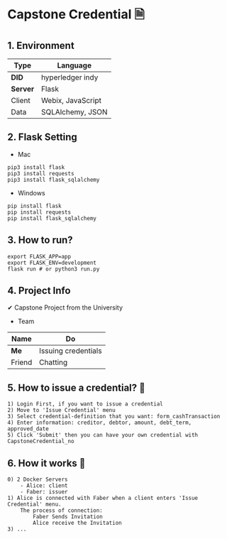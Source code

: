 # Capstone Credential 🗎

## 1. Environment

| Type       | Language           |
| ---------- | ------------------ |
| **DID**    | hyperledger indy   |
| **Server** | Flask              |
| Client     | Webix, JavaScript  |
| Data       | SQLAlchemy, JSON   |

## 2. Flask Setting

- Mac
```
pip3 install flask
pip3 install requests
pip3 install flask_sqlalchemy
```

- Windows
```
pip install flask
pip install requests
pip install flask_sqlalchemy
```

## 3. How to run?

```
export FLASK_APP=app
export FLASK_ENV=development
flask run # or python3 run.py
```

## 4. Project Info

✔ Capstone Project from the University

- Team

| Name   | Do                 |
| ------ | ------------------ |
| **Me** | Issuing credentials|
| Friend | Chatting           |

## 5. How to issue a credential? 🤔

    1) Login First, if you want to issue a credential
    2) Move to 'Issue Credential' menu
    3) Select credential-definition that you want: form_cashTransaction
    4) Enter information: creditor, debtor, amount, debt_term, approved_date
    5) Click 'Submit' then you can have your own credential with CapstoneCredential_no

## 6. How it works 🙋

    0) 2 Docker Servers
        - Alice: client
        - Faber: issuer
    1) Alice is connected with Faber when a client enters 'Issue Credential' menu.
        The process of connection:
            Faber Sends Invitation
            Alice receive the Invitation
    3) ...
